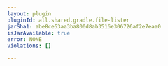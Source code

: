 ```yaml
---
layout: plugin
pluginId: all.shared.gradle.file-lister
jarSha1: abe8ce53aa3ba800d8ab3516e306726af2e7eaa0
isJarAvailable: true
error: NONE
violations: []

---
```

